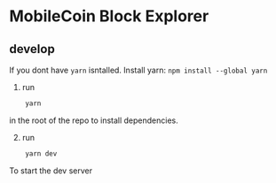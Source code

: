 # MobileCoin Block Explorer

## develop

If you dont have `yarn` isntalled. Install yarn: `npm install --global yarn`

1. run

```sh
    yarn
```

in the root of the repo to install dependencies.

2. run

```sh
    yarn dev
```

To start the dev server
